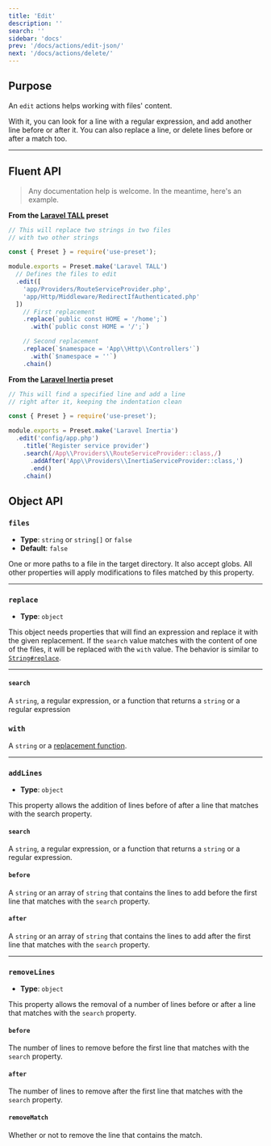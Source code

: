 ```yaml
---
title: 'Edit'
description: ''
search: ''
sidebar: 'docs'
prev: '/docs/actions/edit-json/'
next: '/docs/actions/delete/'
---
```


## Purpose

An `edit` actions helps working with files' content.

With it, you can look for a line with a regular expression, and add another line before or after it. You can also replace a line, or delete lines before or after a match too.

---

## Fluent API

> Any documentation help is welcome. In the meantime, here's an example.

**From the [Laravel TALL](https://github.com/use-preset/laravel-tall/blob/master/src/preset.js) preset**

<!-- prettier-ignore -->
```js
// This will replace two strings in two files
// with two other strings

const { Preset } = require('use-preset');

module.exports = Preset.make('Laravel TALL')
  // Defines the files to edit
  .edit([
    'app/Providers/RouteServiceProvider.php', 
    'app/Http/Middleware/RedirectIfAuthenticated.php'
  ])
    // First replacement
    .replace(`public const HOME = '/home';`)
      .with(`public const HOME = '/';`)

    // Second replacement
    .replace(`$namespace = 'App\\Http\\Controllers'`)
      .with(`$namespace = ''`)
    .chain()
```

**From the [Laravel Inertia](https://github.com/use-preset/laravel-inertia/blob/master/src/preset.js#L52) preset**

<!-- prettier-ignore -->
```js
// This will find a specified line and add a line
// right after it, keeping the indentation clean

const { Preset } = require('use-preset');

module.exports = Preset.make('Laravel Inertia')
  .edit('config/app.php')
    .title('Register service provider')
    .search(/App\\Providers\\RouteServiceProvider::class,/)
      .addAfter('App\\Providers\\InertiaServiceProvider::class,')
      .end()
    .chain()
```

## Object API

### `files`

- **Type**: `string` or `string[]` or `false`
- **Default**: `false`

One or more paths to a file in the target directory. It also accept globs. All other properties will apply modifications to files matched by this property.

---

### `replace`

- **Type**: `object`

This object needs properties that will find an expression and replace it with the given replacement. If the `search` value matches with the content of one of the files, it will be replaced with the `with` value. The behavior is similar to [`String#replace`](https://developer.mozilla.org/en-US/docs/Web/JavaScript/Reference/Global_Objects/String/replace).

---

#### `search`

A `string`, a regular expression, or a function that returns a `string` or a regular expression

### `with`

A `string` or a [replacement function](https://developer.mozilla.org/en-US/docs/Web/JavaScript/Reference/Global_Objects/String/replace).

---

### `addLines`

- **Type**: `object`

This property allows the addition of lines before of after a line that matches with the search property.

#### `search`

A `string`, a regular expression, or a function that returns a `string` or a regular expression.

#### `before`

A `string` or an array of `string` that contains the lines to add before the first line that matches with the `search` property.

#### `after`

A `string` or an array of `string` that contains the lines to add after the first line that matches with the `search` property.

---

### `removeLines`

- **Type**: `object`

This property allows the removal of a number of lines before or after a line that matches with the `search` property.

#### `before`

The number of lines to remove before the first line that matches with the `search` property.

#### `after`

The number of lines to remove after the first line that matches with the `search` property.

#### `removeMatch`

Whether or not to remove the line that contains the match.
